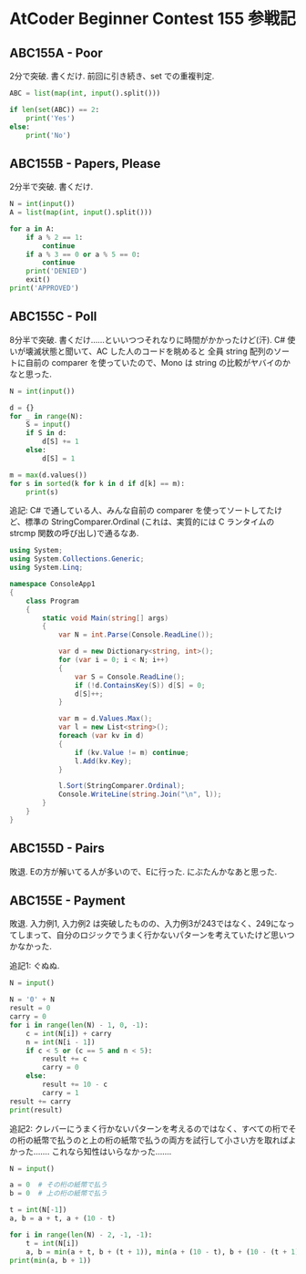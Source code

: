 # AtCoder Beginner Contest 155 参戦記

## ABC155A - Poor

2分で突破. 書くだけ. 前回に引き続き、set での重複判定.

```python
ABC = list(map(int, input().split()))

if len(set(ABC)) == 2:
    print('Yes')
else:
    print('No')
```

## ABC155B - Papers, Please

2分半で突破. 書くだけ.

```python
N = int(input())
A = list(map(int, input().split()))

for a in A:
    if a % 2 == 1:
        continue
    if a % 3 == 0 or a % 5 == 0:
        continue
    print('DENIED')
    exit()
print('APPROVED')
```

## ABC155C - Poll

8分半で突破. 書くだけ……といいつつそれなりに時間がかかったけど(汗). C# 使いが壊滅状態と聞いて、AC した人のコードを眺めると 全員 string 配列のソートに自前の comparer を使っていたので、Mono は string の比較がヤバイのかなと思った.

```python
N = int(input())

d = {}
for _ in range(N):
    S = input()
    if S in d:
        d[S] += 1
    else:
        d[S] = 1

m = max(d.values())
for s in sorted(k for k in d if d[k] == m):
    print(s)
```

追記: C# で通している人、みんな自前の comparer を使ってソートしてたけど、標準の StringComparer.Ordinal (これは、実質的には C ランタイムの strcmp 関数の呼び出し)で通るなあ.

```cs
using System;
using System.Collections.Generic;
using System.Linq;

namespace ConsoleApp1
{
    class Program
    {
        static void Main(string[] args)
        {
            var N = int.Parse(Console.ReadLine());

            var d = new Dictionary<string, int>();
            for (var i = 0; i < N; i++)
            {
                var S = Console.ReadLine();
                if (!d.ContainsKey(S)) d[S] = 0;
                d[S]++;
            }

            var m = d.Values.Max();
            var l = new List<string>();
            foreach (var kv in d)
            {
                if (kv.Value != m) continue;
                l.Add(kv.Key);
            }

            l.Sort(StringComparer.Ordinal);
            Console.WriteLine(string.Join("\n", l));
        }
    }
}
```

## ABC155D - Pairs

敗退. Eの方が解いてる人が多いので、Eに行った. にぶたんかなあと思った.

## ABC155E - Payment

敗退. 入力例1, 入力例2 は突破したものの、入力例3が243ではなく、249になってしまって、自分のロジックでうまく行かないパターンを考えていたけど思いつかなかった.

追記1: ぐぬぬ.

```python
N = input()

N = '0' + N
result = 0
carry = 0
for i in range(len(N) - 1, 0, -1):
    c = int(N[i]) + carry
    n = int(N[i - 1])
    if c < 5 or (c == 5 and n < 5):
        result += c
        carry = 0
    else:
        result += 10 - c
        carry = 1
result += carry
print(result)
```

追記2: クレバーにうまく行かないパターンを考えるのではなく、すべての桁でその桁の紙幣で払うのと上の桁の紙幣で払うの両方を試行して小さい方を取ればよかった……. これなら知性はいらなかった…….

```python
N = input()

a = 0  # その桁の紙幣で払う
b = 0  # 上の桁の紙幣で払う

t = int(N[-1])
a, b = a + t, a + (10 - t)

for i in range(len(N) - 2, -1, -1):
    t = int(N[i])
    a, b = min(a + t, b + (t + 1)), min(a + (10 - t), b + (10 - (t + 1)))
print(min(a, b + 1))
```
